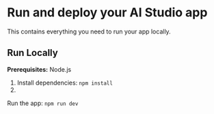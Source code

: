 # Run and deploy your AI Studio app

This contains everything you need to run your app locally.

## Run Locally

**Prerequisites:**  Node.js


1. Install dependencies:
   `npm install`
2.
 Run the app:
   `npm run dev`
